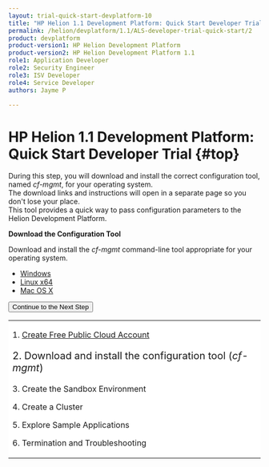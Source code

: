 ```yaml
---
layout: trial-quick-start-devplatform-10
title: "HP Helion 1.1 Development Platform: Quick Start Developer Trial Step 2 "
permalink: /helion/devplatform/1.1/ALS-developer-trial-quick-start/2
product: devplatform
product-version1: HP Helion Development Platform
product-version2: HP Helion Development Platform 1.1
role1: Application Developer
role2: Security Engineer
role3: ISV Developer 
role4: Service Developer
authors: Jayme P

---
```

<!--UNDER REVISION-->

<script>
function PageRefresh {
onLoad="window.refresh"
}
PageRefresh();
</script>

# HP Helion 1.1 Development Platform: Quick Start Developer Trial {#top}
During this step, you will download and install the correct configuration tool, named <i>cf-mgmt</i>, for your operating system. <br />The download links and instructions will open in a separate page so you don't lose your place.
<br /> This tool provides a quick way to pass configuration parameters to the Helion Development Platform.


<table border="0" style="background-color: #FFF;">
<tr><td style="vertical-align: top;">
<p>1. <a href="http://15.184.32.138/helion/devplatform/1.1/ALS-developer-trial-quick-start/">Create Free Public Cloud Account</a> </p>
<p style="font-size: 125%;">
2. Download and install the configuration tool (<i>cf-mgmt</i>)
</p><p>
3. Create the Sandbox Environment
</p><p>
4. Create a Cluster
</p><p>
5. Explore Sample Applications
</p><p>
6. Termination and Troubleshooting
</p></td
<td style="background-color: #F0FFFF; vertical-align: top;"><b>Download the Configuration Tool</b>

<p>
Download and install the <i>cf-mgmt</i> command-line tool appropriate for your operating system.
</p><p>
<ul>
<li><a href="http://clients.als.hpcloud.com/cf-mgmt-1.1.0-windows-x86_64.zip">Windows</a></li>
<li><a href="http://clients.als.hpcloud.com/cf-mgmt-1.1.0-linux-x86_64.zip">Linux x64</a></li>
<li><a href="http://clients.als.hpcloud.com/cf-mgmt-1.1.0-osx-x86_64.zip">Mac OS X</a></li></ul>
</p>
<p><form action="http://15.184.32.138/helion/devplatform/1.1/ALS-developer-trial-quick-start/3" method="get">
    <input type="submit" value="Continue to the Next Step" 
         name="Submit" id="frm1_submit" />
</form></p>
</td></tr>
</table>